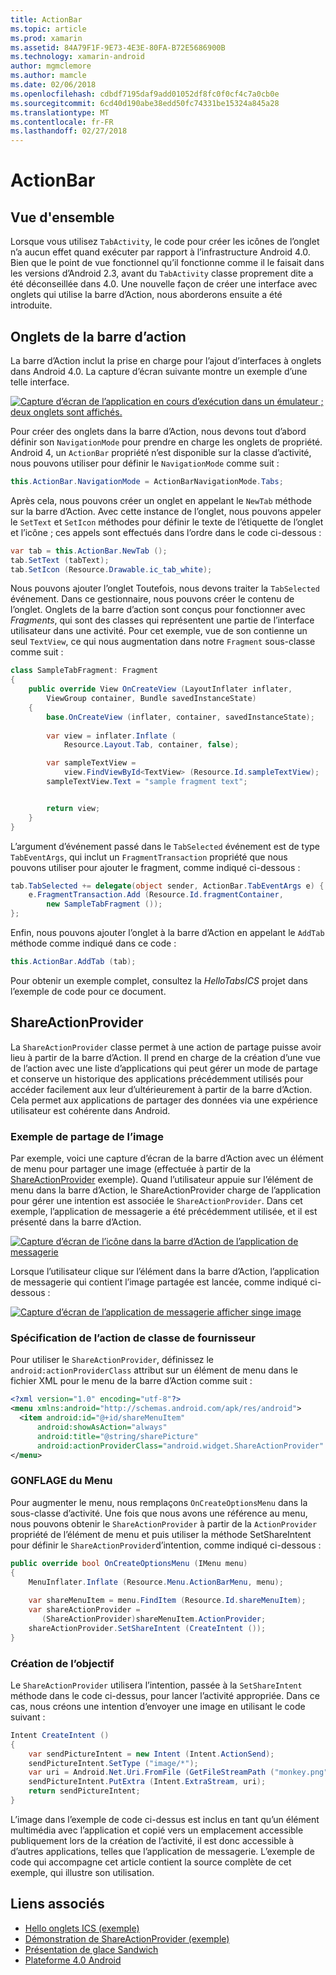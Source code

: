 ```yaml
---
title: ActionBar
ms.topic: article
ms.prod: xamarin
ms.assetid: 84A79F1F-9E73-4E3E-80FA-B72E5686900B
ms.technology: xamarin-android
author: mgmclemore
ms.author: mamcle
ms.date: 02/06/2018
ms.openlocfilehash: cdbdf7195daf9add01052df8fc0f0cf4c7a0cb0e
ms.sourcegitcommit: 6cd40d190abe38edd50fc74331be15324a845a28
ms.translationtype: MT
ms.contentlocale: fr-FR
ms.lasthandoff: 02/27/2018
---
```

# <a name="actionbar"></a>ActionBar

<a name="overview" />

## <a name="overview"></a>Vue d'ensemble

Lorsque vous utilisez `TabActivity`, le code pour créer les icônes de l’onglet n’a aucun effet quand exécuter par rapport à l’infrastructure Android 4.0. Bien que le point de vue fonctionnel qu’il fonctionne comme il le faisait dans les versions d’Android 2.3, avant du `TabActivity` classe proprement dite a été déconseillée dans 4.0. Une nouvelle façon de créer une interface avec onglets qui utilise la barre d’Action, nous aborderons ensuite a été introduite.

<a name="Action_Bar_Tabs" />

## <a name="action-bar-tabs"></a>Onglets de la barre d’action

La barre d’Action inclut la prise en charge pour l’ajout d’interfaces à onglets dans Android 4.0.
La capture d’écran suivante montre un exemple d’une telle interface.

[![Capture d’écran de l’application en cours d’exécution dans un émulateur ; deux onglets sont affichés.](action-bar-images/25-actionbartabs.png)](action-bar-images/25-actionbartabs.png)

Pour créer des onglets dans la barre d’Action, nous devons tout d’abord définir son `NavigationMode` pour prendre en charge les onglets de propriété. Android 4, un `ActionBar` propriété n’est disponible sur la classe d’activité, nous pouvons utiliser pour définir le `NavigationMode` comme suit :

```csharp
this.ActionBar.NavigationMode = ActionBarNavigationMode.Tabs;
```

Après cela, nous pouvons créer un onglet en appelant le `NewTab` méthode sur la barre d’Action. Avec cette instance de l’onglet, nous pouvons appeler le `SetText` et `SetIcon` méthodes pour définir le texte de l’étiquette de l’onglet et l’icône ; ces appels sont effectués dans l’ordre dans le code ci-dessous :

```csharp
var tab = this.ActionBar.NewTab ();
tab.SetText (tabText);
tab.SetIcon (Resource.Drawable.ic_tab_white);
```

Nous pouvons ajouter l’onglet Toutefois, nous devons traiter la `TabSelected` événement. Dans ce gestionnaire, nous pouvons créer le contenu de l’onglet. Onglets de la barre d’action sont conçus pour fonctionner avec *Fragments*, qui sont des classes qui représentent une partie de l’interface utilisateur dans une activité. Pour cet exemple, vue de son contienne un seul `TextView`, ce qui nous augmentation dans notre `Fragment` sous-classe comme suit :

```csharp
class SampleTabFragment: Fragment
{           
    public override View OnCreateView (LayoutInflater inflater,
        ViewGroup container, Bundle savedInstanceState)
    {
        base.OnCreateView (inflater, container, savedInstanceState);
       
        var view = inflater.Inflate (
            Resource.Layout.Tab, container, false);

        var sampleTextView =
            view.FindViewById<TextView> (Resource.Id.sampleTextView);            
        sampleTextView.Text = "sample fragment text";


        return view;
    }
}
```

L’argument d’événement passé dans le `TabSelected` événement est de type `TabEventArgs`, qui inclut un `FragmentTransaction` propriété que nous pouvons utiliser pour ajouter le fragment, comme indiqué ci-dessous :

```csharp
tab.TabSelected += delegate(object sender, ActionBar.TabEventArgs e) {             
    e.FragmentTransaction.Add (Resource.Id.fragmentContainer,
        new SampleTabFragment ());
};
```

Enfin, nous pouvons ajouter l’onglet à la barre d’Action en appelant le `AddTab` méthode comme indiqué dans ce code :

```csharp
this.ActionBar.AddTab (tab);
```

Pour obtenir un exemple complet, consultez la *HelloTabsICS* projet dans l’exemple de code pour ce document.

<a name="ShareActionProvider" />

## <a name="shareactionprovider"></a>ShareActionProvider

La `ShareActionProvider` classe permet à une action de partage puisse avoir lieu à partir de la barre d’Action. Il prend en charge de la création d’une vue de l’action avec une liste d’applications qui peut gérer un mode de partage et conserve un historique des applications précédemment utilisés pour accéder facilement aux leur d’ultérieurement à partir de la barre d’Action. Cela permet aux applications de partager des données via une expérience utilisateur est cohérente dans Android.

<a name="Image_Sharing_Example" />

### <a name="image-sharing-example"></a>Exemple de partage de l’image

Par exemple, voici une capture d’écran de la barre d’Action avec un élément de menu pour partager une image (effectuée à partir de la [ShareActionProvider](https://developer.xamarin.com/samples/monodroid/ShareActionProviderDemo/) exemple). Quand l’utilisateur appuie sur l’élément de menu dans la barre d’Action, le ShareActionProvider charge de l’application pour gérer une intention est associée le `ShareActionProvider`. Dans cet exemple, l’application de messagerie a été précédemment utilisée, et il est présenté dans la barre d’Action.

[![Capture d’écran de l’icône dans la barre d’Action de l’application de messagerie](action-bar-images/09-shareactionprovider.png)](action-bar-images/09-shareactionprovider.png)


Lorsque l’utilisateur clique sur l’élément dans la barre d’Action, l’application de messagerie qui contient l’image partagée est lancée, comme indiqué ci-dessous :

[![Capture d’écran de l’application de messagerie afficher singe image](action-bar-images/10-messagewithimage.png)](action-bar-images/10-messagewithimage.png)

<a name="Specifying_the_action_Provider_Class" />

### <a name="specifying-the-action-provider-class"></a>Spécification de l’action de classe de fournisseur

Pour utiliser le `ShareActionProvider`, définissez le `android:actionProviderClass` attribut sur un élément de menu dans le fichier XML pour le menu de la barre d’Action comme suit :

```xml
<?xml version="1.0" encoding="utf-8"?>
<menu xmlns:android="http://schemas.android.com/apk/res/android">
  <item android:id="@+id/shareMenuItem"
      android:showAsAction="always"
      android:title="@string/sharePicture"
      android:actionProviderClass="android.widget.ShareActionProvider" />
</menu>
```

<a name="Inflating_the_Menu" />

### <a name="inflating-the-menu"></a>GONFLAGE du Menu

Pour augmenter le menu, nous remplaçons `OnCreateOptionsMenu` dans la sous-classe d’activité. Une fois que nous avons une référence au menu, nous pouvons obtenir le `ShareActionProvider` à partir de la `ActionProvider` propriété de l’élément de menu et puis utiliser la méthode SetShareIntent pour définir le `ShareActionProvider`d’intention, comme indiqué ci-dessous :

```csharp
public override bool OnCreateOptionsMenu (IMenu menu)
{
    MenuInflater.Inflate (Resource.Menu.ActionBarMenu, menu);       
           
    var shareMenuItem = menu.FindItem (Resource.Id.shareMenuItem);           
    var shareActionProvider =
       (ShareActionProvider)shareMenuItem.ActionProvider;
    shareActionProvider.SetShareIntent (CreateIntent ());
}
```

<a name="Creating_the_Intent" />

### <a name="creating-the-intent"></a>Création de l’objectif

Le `ShareActionProvider` utilisera l’intention, passée à la `SetShareIntent` méthode dans le code ci-dessus, pour lancer l’activité appropriée. Dans ce cas, nous créons une intention d’envoyer une image en utilisant le code suivant :

```csharp
Intent CreateIntent ()
{  
    var sendPictureIntent = new Intent (Intent.ActionSend);
    sendPictureIntent.SetType ("image/*");
    var uri = Android.Net.Uri.FromFile (GetFileStreamPath ("monkey.png"));          
    sendPictureIntent.PutExtra (Intent.ExtraStream, uri);
    return sendPictureIntent;
}
```

L’image dans l’exemple de code ci-dessus est inclus en tant qu’un élément multimédia avec l’application et copié vers un emplacement accessible publiquement lors de la création de l’activité, il est donc accessible à d’autres applications, telles que l’application de messagerie. L’exemple de code qui accompagne cet article contient la source complète de cet exemple, qui illustre son utilisation.



## <a name="related-links"></a>Liens associés

- [Hello onglets ICS (exemple)](https://developer.xamarin.com/samples/HelloTabsICS/)
- [Démonstration de ShareActionProvider (exemple)](https://developer.xamarin.com/samples/monodroid/ShareActionProviderDemo/)
- [Présentation de glace Sandwich](http://www.android.com/about/ice-cream-sandwich/)
- [Plateforme 4.0 Android](http://developer.android.com/sdk/android-4.0.html)
